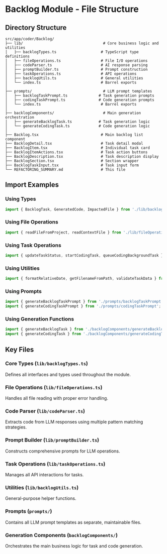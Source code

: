 # Backlog Module - File Structure

## Directory Structure

```
src/app/coder/Backlog/
├── lib/                                    # Core business logic and utilities
│   ├── backlogTypes.ts                    # TypeScript type definitions
│   ├── fileOperations.ts                  # File I/O operations
│   ├── codeParser.ts                      # AI response parsing
│   ├── promptBuilder.ts                   # Prompt construction
│   ├── taskOperations.ts                  # API operations
│   ├── backlogUtils.ts                    # General utilities
│   └── index.ts                           # Barrel exports
│
├── prompts/                                # LLM prompt templates
│   ├── backlogTaskPrompt.ts              # Task generation prompts
│   ├── codingTaskPrompt.ts               # Code generation prompts
│   └── index.ts                           # Barrel exports
│
├── backlogComponents/                      # Main generation orchestration
│   ├── generateBacklogTask.ts            # Task generation logic
│   └── generateCodingTask.ts             # Code generation logic
│
├── Backlog.tsx                            # Main backlog list component
├── BacklogDetail.tsx                      # Task detail modal
├── BacklogItem.tsx                        # Individual task card
├── BacklogItemActions.tsx                 # Task action buttons
├── BacklogDescription.tsx                 # Task description display
├── BacklogSection.tsx                     # Section wrapper
├── BacklogTaskInput.tsx                   # Task input form
└── REFACTORING_SUMMARY.md                 # This file
```

## Import Examples

### Using Types
```typescript
import { BacklogTask, GeneratedCode, ImpactedFile } from './lib/backlogTypes';
```

### Using File Operations
```typescript
import { readFileFromProject, readContextFile } from './lib/fileOperations';
```

### Using Task Operations
```typescript
import { updateTaskStatus, startCodingTask, queueCodingBackgroundTask } from './lib/taskOperations';
```

### Using Utilities
```typescript
import { formatRelativeDate, getFilenameFromPath, validateTaskData } from './lib/backlogUtils';
```

### Using Prompts
```typescript
import { generateBacklogTaskPrompt } from './prompts/backlogTaskPrompt';
import { generateCodingTaskPrompt } from './prompts/codingTaskPrompt';
```

### Using Generation Functions
```typescript
import { generateBacklogTask } from './backlogComponents/generateBacklogTask';
import { generateCodingTask } from './backlogComponents/generateCodingTask';
```

## Key Files

### Core Types (`lib/backlogTypes.ts`)
Defines all interfaces and types used throughout the module.

### File Operations (`lib/fileOperations.ts`)
Handles all file reading with proper error handling.

### Code Parser (`lib/codeParser.ts`)
Extracts code from LLM responses using multiple pattern matching strategies.

### Prompt Builder (`lib/promptBuilder.ts`)
Constructs comprehensive prompts for LLM operations.

### Task Operations (`lib/taskOperations.ts`)
Manages all API interactions for tasks.

### Utilities (`lib/backlogUtils.ts`)
General-purpose helper functions.

### Prompts (`prompts/`)
Contains all LLM prompt templates as separate, maintainable files.

### Generation Components (`backlogComponents/`)
Orchestrates the main business logic for task and code generation.
